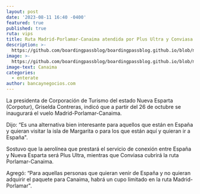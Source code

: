 ```yaml
---
layout: post
date: '2023-08-11 16:40 -0400'
featured: true
published: true
ruta: vips
title: Ruta Madrid-Porlamar-Canaima atendida por Plus Ultra y Conviasa
description: >-
  https://github.com/boardingpassblog/boardingpassblog.github.io/blob/main/assets/images/BP_FotoWEBCanaima.jpg?raw=true
image: >-
  https://github.com/boardingpassblog/boardingpassblog.github.io/blob/main/assets/images/BP_FotoWEBCanaima.jpg?raw=true
image-text: Canaima
categories:
  - enterate
author: bancaynegocios.com
---
```


La presidenta de Corporación de Turismo del estado Nueva Esparta (Corpotur), Griselda Contreras, indicó que a partir del 26 de octubre se inaugurará el vuelo Madrid-Porlamar-Canaima.


Dijo: “Es una alternativa bien interesante para aquellos que están en España y quieran visitar la isla de Margarita o para los que están aquí y quieran ir a España".


Sostuvo que la aerolínea que prestará el servicio de conexión entre España y Nueva Esparta será Plus Ultra, mientras que Conviasa cubrirá la ruta Porlamar-Canaima.


Agregó: “Para aquellas personas que quieran venir de España y no quieran adquirir el paquete para Canaima, habrá un cupo limitado en la ruta Madrid-Porlamar".




